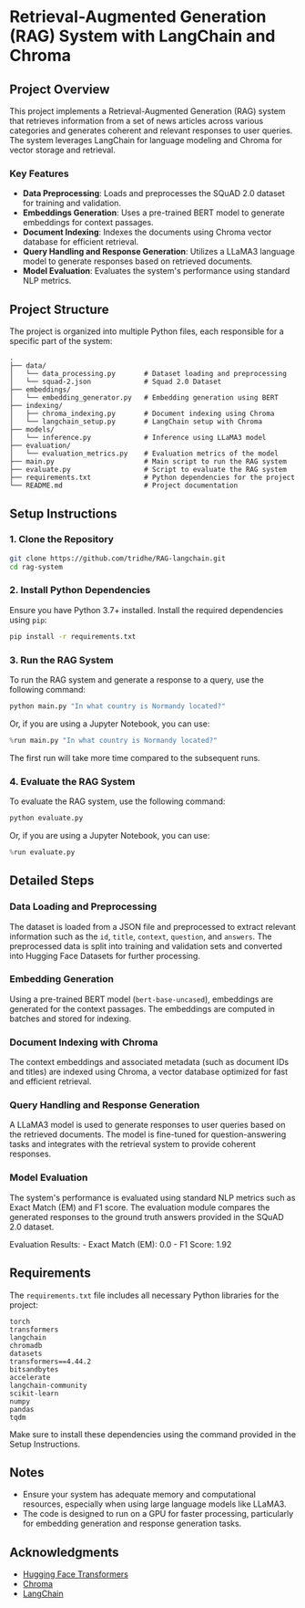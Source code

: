 
# Retrieval-Augmented Generation (RAG) System with LangChain and Chroma

## Project Overview

This project implements a Retrieval-Augmented Generation (RAG) system that retrieves information from a set of news articles across various categories and generates coherent and relevant responses to user queries. The system leverages LangChain for language modeling and Chroma for vector storage and retrieval.

### Key Features

- **Data Preprocessing**: Loads and preprocesses the SQuAD 2.0 dataset for training and validation.
- **Embeddings Generation**: Uses a pre-trained BERT model to generate embeddings for context passages.
- **Document Indexing**: Indexes the documents using Chroma vector database for efficient retrieval.
- **Query Handling and Response Generation**: Utilizes a LLaMA3 language model to generate responses based on retrieved documents.
- **Model Evaluation**: Evaluates the system's performance using standard NLP metrics.

## Project Structure

The project is organized into multiple Python files, each responsible for a specific part of the system:

```
.
├── data/
│   └── data_processing.py       # Dataset loading and preprocessing
│   └── squad-2.json             # Squad 2.0 Dataset 
├── embeddings/
│   └── embedding_generator.py   # Embedding generation using BERT
├── indexing/
│   ├── chroma_indexing.py       # Document indexing using Chroma
│   └── langchain_setup.py       # LangChain setup with Chroma
├── models/
│   └── inference.py             # Inference using LLaMA3 model
├── evaluation/
│   └── evaluation_metrics.py    # Evaluation metrics of the model
├── main.py                      # Main script to run the RAG system
├── evaluate.py                  # Script to evaluate the RAG system
├── requirements.txt             # Python dependencies for the project
└── README.md                    # Project documentation
```

## Setup Instructions

### 1. Clone the Repository

```bash
git clone https://github.com/tridhe/RAG-langchain.git
cd rag-system
```

### 2. Install Python Dependencies

Ensure you have Python 3.7+ installed. Install the required dependencies using `pip`:

```bash
pip install -r requirements.txt
```

### 3. Run the RAG System

To run the RAG system and generate a response to a query, use the following command:

```bash
python main.py "In what country is Normandy located?"
```

Or, if you are using a Jupyter Notebook, you can use:

```python
%run main.py "In what country is Normandy located?"
```
The first run will take more time compared to the subsequent runs.


### 4. Evaluate the RAG System

To evaluate the RAG system, use the following command:

```bash
python evaluate.py
```

Or, if you are using a Jupyter Notebook, you can use:

```python
%run evaluate.py
```

## Detailed Steps

### Data Loading and Preprocessing

The dataset is loaded from a JSON file and preprocessed to extract relevant information such as the `id`, `title`, `context`, `question`, and `answers`. The preprocessed data is split into training and validation sets and converted into Hugging Face Datasets for further processing.

### Embedding Generation

Using a pre-trained BERT model (`bert-base-uncased`), embeddings are generated for the context passages. The embeddings are computed in batches and stored for indexing.

### Document Indexing with Chroma

The context embeddings and associated metadata (such as document IDs and titles) are indexed using Chroma, a vector database optimized for fast and efficient retrieval.

### Query Handling and Response Generation

A LLaMA3 model is used to generate responses to user queries based on the retrieved documents. The model is fine-tuned for question-answering tasks and integrates with the retrieval system to provide coherent responses.

### Model Evaluation

The system's performance is evaluated using standard NLP metrics such as Exact Match (EM) and F1 score. The evaluation module compares the generated responses to the ground truth answers provided in the SQuAD 2.0 dataset.

Evaluation Results:
    - Exact Match (EM): 0.0
    - F1 Score: 1.92


## Requirements

The `requirements.txt` file includes all necessary Python libraries for the project:

```plaintext
torch
transformers
langchain
chromadb
datasets
transformers==4.44.2 
bitsandbytes
accelerate
langchain-community
scikit-learn
numpy
pandas
tqdm
```

Make sure to install these dependencies using the command provided in the Setup Instructions.

## Notes

- Ensure your system has adequate memory and computational resources, especially when using large language models like LLaMA3.
- The code is designed to run on a GPU for faster processing, particularly for embedding generation and response generation tasks.

## Acknowledgments

- [Hugging Face Transformers](https://huggingface.co/transformers/)
- [Chroma](https://docs.trychroma.com/)
- [LangChain](https://docs.langchain.com/)
